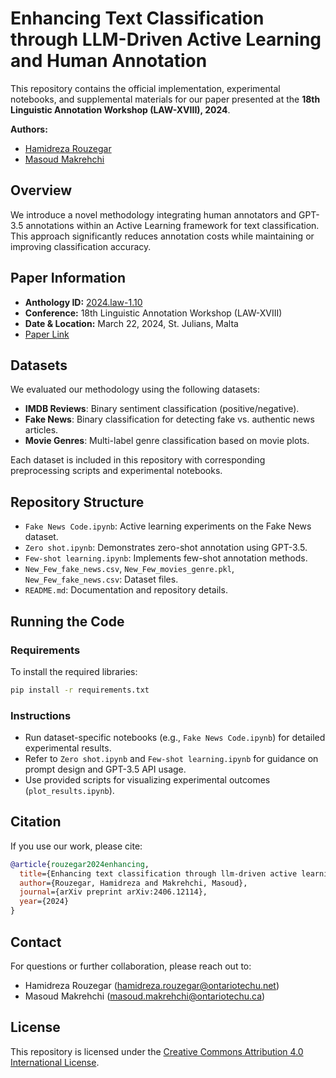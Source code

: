 # Enhancing Text Classification through LLM-Driven Active Learning and Human Annotation

This repository contains the official implementation, experimental notebooks, and supplemental materials for our paper presented at the **18th Linguistic Annotation Workshop (LAW-XVIII), 2024**.

**Authors:**
- [Hamidreza Rouzegar](mailto:hamidreza.rouzegar@ontariotechu.net)
- [Masoud Makrehchi](mailto:masoud.makrehchi@ontariotechu.ca)

## Overview

We introduce a novel methodology integrating human annotators and GPT-3.5 annotations within an Active Learning framework for text classification. This approach significantly reduces annotation costs while maintaining or improving classification accuracy.

## Paper Information

- **Anthology ID:** [2024.law-1.10](https://aclanthology.org/2024.law-1.10/)
- **Conference:** 18th Linguistic Annotation Workshop (LAW-XVIII)
- **Date & Location:** March 22, 2024, St. Julians, Malta
- [Paper Link](https://aclanthology.org/2024.law-1.10.pdf)

## Datasets

We evaluated our methodology using the following datasets:

- **IMDB Reviews**: Binary sentiment classification (positive/negative).
- **Fake News**: Binary classification for detecting fake vs. authentic news articles.
- **Movie Genres**: Multi-label genre classification based on movie plots.

Each dataset is included in this repository with corresponding preprocessing scripts and experimental notebooks.

## Repository Structure

- `Fake News Code.ipynb`: Active learning experiments on the Fake News dataset.
- `Zero shot.ipynb`: Demonstrates zero-shot annotation using GPT-3.5.
- `Few-shot learning.ipynb`: Implements few-shot annotation methods.
- `New_Few_fake_news.csv`, `New_Few_movies_genre.pkl`, `New_Few_fake_news.csv`: Dataset files.
- `README.md`: Documentation and repository details.

## Running the Code

### Requirements

To install the required libraries:

```bash
pip install -r requirements.txt
```

### Instructions

- Run dataset-specific notebooks (e.g., `Fake News Code.ipynb`) for detailed experimental results.
- Refer to `Zero shot.ipynb` and `Few-shot learning.ipynb` for guidance on prompt design and GPT-3.5 API usage.
- Use provided scripts for visualizing experimental outcomes (`plot_results.ipynb`).

## Citation

If you use our work, please cite:

```bibtex
@article{rouzegar2024enhancing,
  title={Enhancing text classification through llm-driven active learning and human annotation},
  author={Rouzegar, Hamidreza and Makrehchi, Masoud},
  journal={arXiv preprint arXiv:2406.12114},
  year={2024}
}
```

## Contact

For questions or further collaboration, please reach out to:

- Hamidreza Rouzegar ([hamidreza.rouzegar@ontariotechu.net](mailto:hamidreza.rouzegar@ontariotechu.net))
- Masoud Makrehchi ([masoud.makrehchi@ontariotechu.ca](mailto:masoud.makrehchi@ontariotechu.ca))

## License

This repository is licensed under the [Creative Commons Attribution 4.0 International License](https://creativecommons.org/licenses/by/4.0/).

